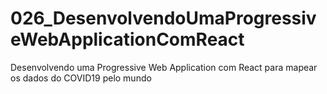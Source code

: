 # 026_DesenvolvendoUmaProgressiveWebApplicationComReact
Desenvolvendo uma Progressive Web Application com React para mapear os dados do COVID19 pelo mundo
